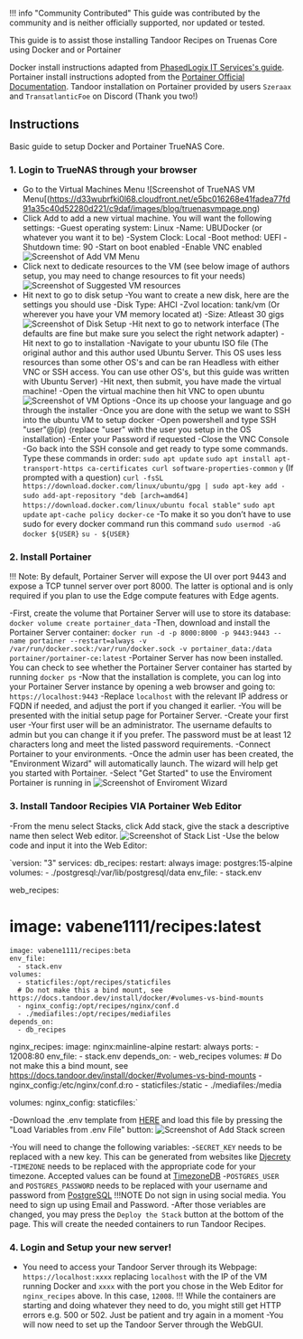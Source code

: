 !!! info "Community Contributed"
    This guide was contributed by the community and is neither officially supported, nor updated or tested.

This guide is to assist those installing Tandoor Recipes on Truenas Core using Docker and or Portainer

Docker install instructions adapted from [PhasedLogix IT Services's guide](https://getmethegeek.com/blog/2021-01-07-add-docker-capabilities-to-truenas-core/). Portainer install instructions adopted from the [Portainer Official Documentation](https://docs.portainer.io/start/install-ce/server/docker/linux). Tandoor installation on Portainer provided by users `Szeraax` and `TransatlanticFoe` on Discord (Thank you two!)

## **Instructions**

Basic guide to setup Docker and Portainer TrueNAS Core.

### 1. Login to TrueNAS through your browser
- Go to the Virtual Machines Menu
![Screenshot of TrueNAS VM Menu[(https://d33wubrfki0l68.cloudfront.net/e5bc016268e41fadea77fd91a35c40d52280d221/c9daf/images/blog/truenasvmpage.png)
- Click Add to add a new virtual machine. You will want the following settings:
	-Guest operating system: Linux
	-Name: UBUDocker (or whatever you want it to be)
	-System Clock: Local
	-Boot method: UEFI
	-Shutdown time: 90
	-Start on boot enabled
	-Enable VNC enabled
![Screenshot of Add VM Menu](https://d33wubrfki0l68.cloudfront.net/d366b2c17d8e8515c9b266ff5451d2b35413cca3/1e0fa/images/blog/vmsetupscreen.png)
- Click next to dedicate resources to the VM (see below image of authors setup, you may need to change resources to fit your needs)
![Screenshot of Suggested VM resources](https://d33wubrfki0l68.cloudfront.net/b96ec49a4ba0c3a5577d5f22275e31d7dbdebe52/81017/images/blog/dockerresourcesetup.png)
- Hit next to go to disk setup
	-You want to create a new disk, here are the settings you should use
	-Disk Type: AHCI
	-Zvol location: tank/vm (Or wherever you have your VM memory located at)
	-Size: Atleast 30 gigs
![Screenshot of Disk Setup](https://d33wubrfki0l68.cloudfront.net/adb782ea4ec5531710e69bfefde641927ebdce00/a8cde/images/blog/dockerdisksetup.png)
-Hit next to go to network interface (The defaults are fine but make sure you select the right network adapter)
-Hit next to go to installation
	-Navigate to your ubuntu ISO file (The original author and this author used Ubuntu Server. This OS uses less resources than some other OS's and can be ran Headless with either VNC or SSH access. You can use other OS's, but this guide was written with Ubuntu Server)
-Hit next, then submit, you have made the virtual machine!
	-Open the virtual machine then hit VNC to open ubuntu
![Screenshot of VM Options](https://d33wubrfki0l68.cloudfront.net/93d874e9630735f8a8d851a220b0411446149c6a/5deb3/images/blog/docketvmpage.png)
-Once its up choose your language and go through the installer
	-Once you are done with the setup we want to SSH into the ubuntu VM to setup docker
	-Open powershell and type SSH "user"@(ip) (replace "user" with the user you setup in the OS installation)
	-Enter your Password if requested
	-Close the VNC Console
	-Go back into the SSH console and get ready to type some commands. Type these commands in order:
	`sudo apt update`
	`sudo apt install apt-transport-https ca-certificates curl software-properties-common`
	`y` (If prompted with a question)
	`curl -fsSL https://download.docker.com/linux/ubuntu/gpg | sudo apt-key add -`
	`sudo add-apt-repository "deb [arch=amd64] https://download.docker.com/linux/ubuntu focal stable"`
	`sudo apt update`
	`apt-cache policy docker-ce`
	-To make it so you don’t have to use sudo for every docker command run this command
	`sudo usermod -aG docker ${USER}`
	`su - ${USER}`

### 2. Install Portainer
!!! Note: By default, Portainer Server will expose the UI over port 9443 and expose a TCP tunnel server over port 8000. The latter is optional and is only required if you plan to use the Edge compute features with Edge agents.

-First, create the volume that Portainer Server will use to store its database:
`docker volume create portainer_data`
-Then, download and install the Portainer Server container:
`docker run -d -p 8000:8000 -p 9443:9443 --name portainer --restart=always -v /var/run/docker.sock:/var/run/docker.sock -v portainer_data:/data portainer/portainer-ce:latest`
-Portainer Server has now been installed. You can check to see whether the Portainer Server container has started by running `docker ps`
-Now that the installation is complete, you can log into your Portainer Server instance by opening a web browser and going to:
	`https://localhost:9443`
	-Replace `localhost` with the relevant IP address or FQDN if needed, and adjust the port if you changed it earlier.
-You will be presented with the initial setup page for Portainer Server.
-Create your first user
	-Your first user will be an administrator. The username defaults to admin but you can change it if you prefer. The password must be at least 12 characters long and meet the listed password requirements.
-Connect Portainer to your environments.
	-Once the admin user has been created, the "Environment Wizard" will automatically launch. The wizard will help get you started with Portainer.
	-Select "Get Started" to use the Enviroment Portainer is running in
![Screenshot of Enviroment Wizard](https://2914113074-files.gitbook.io/~/files/v0/b/gitbook-x-prod.appspot.com/o/spaces%2FiZWHJxqQsgWYd9sI88sO%2Fuploads%2Fsig45vFliINvOKGKVStk%2F2.15-install-server-setup-wizard.png?alt=media&token=cd21d9e8-0632-40db-af9a-581365f98209)

### 3. Install Tandoor Recipies VIA Portainer Web Editor
-From the menu select Stacks, click Add stack, give the stack a descriptive name then select Web editor.
![Screenshot of Stack List](https://2914113074-files.gitbook.io/~/files/v0/b/gitbook-x-prod.appspot.com/o/spaces%2FiZWHJxqQsgWYd9sI88sO%2Fuploads%2FnBx62EIPhmUy1L0S1iKI%2F2.15-docker_add_stack_web_editor.gif?alt=media&token=c45c0151-9c15-4d79-b229-1a90a7a86b84)
-Use the below code and input it into the Web Editor:

`version: "3"
services:
  db_recipes:
    restart: always
    image: postgres:15-alpine
    volumes:
      - ./postgresql:/var/lib/postgresql/data
    env_file:
      - stack.env

  web_recipes:
#    image: vabene1111/recipes:latest
    image: vabene1111/recipes:beta
    env_file:
      - stack.env
    volumes:
      - staticfiles:/opt/recipes/staticfiles
	  # Do not make this a bind mount, see https://docs.tandoor.dev/install/docker/#volumes-vs-bind-mounts
      - nginx_config:/opt/recipes/nginx/conf.d 
      - ./mediafiles:/opt/recipes/mediafiles
    depends_on:
      - db_recipes

  nginx_recipes:
    image: nginx:mainline-alpine
    restart: always
    ports:
      - 12008:80
    env_file:
      - stack.env
    depends_on:
      - web_recipes
    volumes:
      # Do not make this a bind mount, see https://docs.tandoor.dev/install/docker/#volumes-vs-bind-mounts
      - nginx_config:/etc/nginx/conf.d:ro
      - staticfiles:/static
      - ./mediafiles:/media

volumes:
  nginx_config:
  staticfiles:`

-Download the .env template from [HERE](https://raw.githubusercontent.com/vabene1111/recipes/develop/.env.template) and load this file by pressing the "Load Variables from .env File" button:
![Screenshot of Add Stack screen](https://www.portainer.io/hubfs/image-png-Feb-21-2022-06-21-15-88-PM.png)

-You will need to change the following variables:
	-`SECRET_KEY` needs to be replaced with a new key. This can be generated from websites like [Djecrety](https://djecrety.ir/)
	-`TIMEZONE` needs to be replaced with the appropriate code for your timezone. Accepted values can be found at [TimezoneDB](https://timezonedb.com/time-zones)
	-`POSTGRES_USER` and `POSTGRES_PASSWORD` needs to be replaced with your username and password from [PostgreSQL](https://www.postgresql.org/) !!!NOTE Do not sign in using social media. You need to sign up using Email and Password.
-After those veriables are changed, you may press the `Deploy the Stack` button at the bottom of the page. This will create the needed containers to run Tandoor Recipes.

### 4. Login and Setup your new server!
- You need to access your Tandoor Server through its Webpage: `https://localhost:xxxx` replacing `localhost` with the IP of the VM running Docker and `xxxx` with the port you chose in the Web Editor for `nginx_recipes` above. In this case, `12008`. 
!!! While the containers are starting and doing whatever they need to do, you might still get HTTP errors e.g. 500 or 502. Just be patient and try again in a moment
-You will now need to set up the Tandoor Server through the WebGUI.

